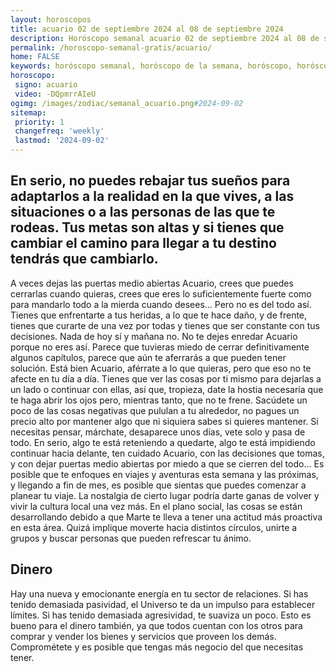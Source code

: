 ```yaml
---
layout: horoscopos
title: acuario 02 de septiembre 2024 al 08 de septiembre 2024 
description: Horóscopo semanal acuario 02 de septiembre 2024 al 08 de septiembre 2024. En serio, no puedes rebajar tus sueños para adaptarlos a la realidad en la que vives, a las situaciones o a las personas de las que te rodeas. Tus metas son altas y si tienes que cambiar el camino para llegar a tu destino tendrás que cambiarlo.
permalink: /horoscopo-semanal-gratis/acuario/
home: FALSE
keywords: horóscopo semanal, horóscopo de la semana, horóscopo, horóscopo gratis,horóscopos, horóscopo esperanza gracia, horoscopos acuario la semana, horóscopos gratis, Tarot, Astrologia, Zodíaco, acuario, horoscopo gratis, semanal
horoscopo:
 signo: acuario
 video: -DQpmrrAIeU
ogimg: /images/zodiac/semanal_acuario.png#2024-09-02
sitemap:
 priority: 1
 changefreq: 'weekly'
 lastmod: '2024-09-02'
---
```




## En serio, no puedes rebajar tus sueños para adaptarlos a la realidad en la que vives, a las situaciones o a las personas de las que te rodeas. Tus metas son altas y si tienes que cambiar el camino para llegar a tu destino tendrás que cambiarlo.

A veces dejas las puertas medio abiertas Acuario, crees que puedes cerrarlas cuando quieras, crees que eres lo suficientemente fuerte como para mandarlo todo a la mierda cuando desees… Pero no es del todo así. Tienes que enfrentarte a tus heridas, a lo que te hace daño, y de frente, tienes que curarte de una vez por todas y tienes que ser constante con tus decisiones. Nada de hoy sí y mañana no. No te dejes enredar Acuario porque no eres así. Parece que tuvieras miedo de cerrar definitivamente algunos capítulos, parece que aún te aferrarás a que pueden tener solución. Está bien Acuario, aférrate a lo que quieras, pero que eso no te afecte en tu día a día. Tienes que ver las cosas por ti mismo para dejarlas a un lado o continuar con ellas, así que, tropieza, date la hostia necesaria que te haga abrir los ojos pero, mientras tanto, que no te frene. Sacúdete un poco de las cosas negativas que pululan a tu alrededor, no pagues un precio alto por mantener algo que ni siquiera sabes si quieres mantener. Si necesitas pensar, márchate, desaparece unos días, vete solo y pasa de todo. En serio, algo te está reteniendo a quedarte, algo te está impidiendo continuar hacia delante, ten cuidado Acuario, con las decisiones que tomas, y con dejar puertas medio abiertas por miedo a que se cierren del todo…
Es posible que te enfoques en viajes y aventuras esta semana y las próximas, y llegando a fin de mes, es posible que sientas que puedes comenzar a planear tu viaje. La nostalgia de cierto lugar podría darte ganas de volver y vivir la cultura local una vez más. En el plano social, las cosas se están desarrollando debido a que Marte te lleva a tener una actitud más proactiva en esta área. Quizá implique moverte hacia distintos círculos, unirte a grupos y buscar personas que pueden refrescar tu ánimo.

## Dinero

Hay una nueva y emocionante energía en tu sector de relaciones. Si has tenido demasiada pasividad, el Universo te da un impulso para establecer límites. Si has tenido demasiada agresividad, te suaviza un poco. Esto es bueno para el dinero también, ya que todos cuentan con los otros para comprar y vender los bienes y servicios que proveen los demás. Comprométete y es posible que tengas más negocio del que necesitas tener.